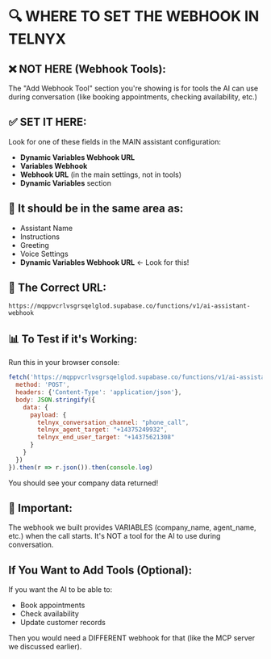 # 🔍 WHERE TO SET THE WEBHOOK IN TELNYX

## ❌ NOT HERE (Webhook Tools):
The "Add Webhook Tool" section you're showing is for tools the AI can use during conversation (like booking appointments, checking availability, etc.)

## ✅ SET IT HERE:
Look for one of these fields in the MAIN assistant configuration:
- **Dynamic Variables Webhook URL**
- **Variables Webhook**
- **Webhook URL** (in the main settings, not in tools)
- **Dynamic Variables** section

## 📍 It should be in the same area as:
- Assistant Name
- Instructions
- Greeting
- Voice Settings
- **Dynamic Variables Webhook URL** ← Look for this!

## 🎯 The Correct URL:
```
https://mqppvcrlvsgrsqelglod.supabase.co/functions/v1/ai-assistant-webhook
```

## 📊 To Test if it's Working:

Run this in your browser console:
```javascript
fetch('https://mqppvcrlvsgrsqelglod.supabase.co/functions/v1/ai-assistant-webhook', {
  method: 'POST',
  headers: {'Content-Type': 'application/json'},
  body: JSON.stringify({
    data: {
      payload: {
        telnyx_conversation_channel: "phone_call",
        telnyx_agent_target: "+14375249932",
        telnyx_end_user_target: "+14375621308"
      }
    }
  })
}).then(r => r.json()).then(console.log)
```

You should see your company data returned!

## 🚨 Important:
The webhook we built provides VARIABLES (company_name, agent_name, etc.) when the call starts.
It's NOT a tool for the AI to use during conversation.

## If You Want to Add Tools (Optional):
If you want the AI to be able to:
- Book appointments
- Check availability
- Update customer records

Then you would need a DIFFERENT webhook for that (like the MCP server we discussed earlier).